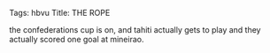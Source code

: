 Tags: hbvu
Title: THE ROPE
  
the confederations cup is on, and tahiti actually gets to play and they actually scored one goal at mineirao.  
